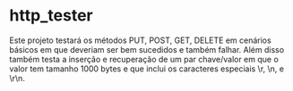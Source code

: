 # http_tester

Este projeto testará os métodos PUT, POST, GET, DELETE em cenários básicos em que deveriam ser bem sucedidos e também falhar. Além disso também testa a inserção e recuperação de um par chave/valor em que o valor tem tamanho 1000 bytes e que inclui os caracteres especiais \r, \n, e \r\n.
